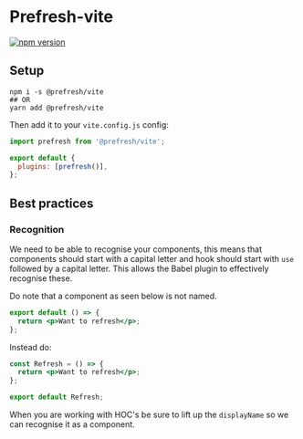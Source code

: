 # Prefresh-vite

[![npm version](https://badgen.net/npm/v/@prefresh/vite)](https://www.npmjs.com/package/@prefresh/vite)

## Setup

```
npm i -s @prefresh/vite
## OR
yarn add @prefresh/vite
```

Then add it to your `vite.config.js` config:

```js
import prefresh from '@prefresh/vite';

export default {
  plugins: [prefresh()],
};
```

## Best practices

### Recognition

We need to be able to recognise your components, this means that components should
start with a capital letter and hook should start with `use` followed by a capital letter.
This allows the Babel plugin to effectively recognise these.

Do note that a component as seen below is not named.

```jsx
export default () => {
  return <p>Want to refresh</p>;
};
```

Instead do:

```jsx
const Refresh = () => {
  return <p>Want to refresh</p>;
};

export default Refresh;
```

When you are working with HOC's be sure to lift up the `displayName` so we can
recognise it as a component.
